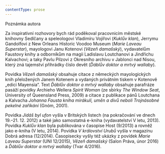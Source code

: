 ```yaml
---
contentType: prose
---
```


Poznámka autora

  

Za inspirativní rozhovory bych rád poděkoval pracovnicím městské knihovny Sedlčany a speleologovi Vladimíru Vojířovi (_Kuklův klan_), Jerrymu Gandolfovi z New Orleans Historic Voodoo Museum (_Marie Laveau Superstar_), mayologovi Janu Kotenovi (_Vězeň damašský_), vydavatelům Faustovy knihy a odborníkům na magii Ladislavu Loutchanovi a Jindřichu Kalvachovi; a taky Pavlu Pilzovi z Okresního archivu v Jablonci nad Nisou, který zná tajemství přihrádky číslo devět (_Ďáblův doktor a mrtvý wallaby_).

Povídka _Vězeň damašský_ obsahuje citace z německých mayologických knih přeložených Janem Kotenem a vydaných privátním tiskem v Kotenově „edici Mayensia“. Text _Ďáblův doktor a mrtvý wallaby_ obsahuje parafráze pasáží povídky Archieho Wellera _Spirit Woman_ (ze sbírky _The Window Seat_, University of Queensland Press, 2009) a citace z publikace pánů Loutchana a Kalvacha _Johanna Fausta kniha mirákulí, uměn a divů neboli Trojnásobné pekelné zaříkání_ (Gnóm, 2001).

Povídka _Jidáš byl ufon_ vyšla v Britských listech (na pokračování ve dnech 19.–21. 12. 2012) a také jako samostatná e-kniha (vydavatelství V letu, 2013). Povídka _Kuklův klan_ byla publikována v časopise Host (9/2013) a rovněž jako e-kniha (V letu, 2014). Povídka _V království Urubů_ vyšla v magazínu Dobrá adresa (12/2014). Časopisecky vyšly též ukázky z povídek _Marie Laveau Superstar_ (UNI 12/2015), _Vězeň damašský_ (Salon Práva, únor 2016) a _Ďáblův doktor a mrtvý wallaby_ (Tvar 4/2016).
